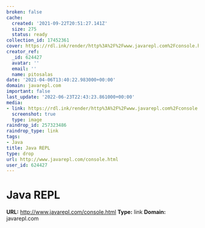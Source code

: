 ```yaml
---
broken: false
cache:
  created: '2021-09-22T20:51:27.141Z'
  size: 275
  status: ready
collection_id: 17452361
cover: https://rdl.ink/render/http%3A%2F%2Fwww.javarepl.com%2Fconsole.html
creator_ref:
  _id: 624427
  avatar: ''
  email: ''
  name: pitosalas
date: '2021-04-06T13:40:22.983000+00:00'
domain: javarepl.com
important: false
last_update: '2022-06-23T22:43:23.861000+00:00'
media:
- link: https://rdl.ink/render/http%3A%2F%2Fwww.javarepl.com%2Fconsole.html
  screenshot: true
  type: image
raindrop_id: 257323486
raindrop_type: link
tags:
- Java
title: Java REPL
type: drop
url: http://www.javarepl.com/console.html
user_id: 624427
---
```


# Java REPL

**URL:** http://www.javarepl.com/console.html
**Type:** link
**Domain:** javarepl.com
